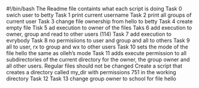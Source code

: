 #!/bin/bash
The Readme file containts what each script is doing
Task 0 swich user to betty
Task 1 print current username
Task 2 print all groups of current user
Task 3 change file ownership from hello to betty
Task 4 create empty file
Tisk 5 ad execution to owner of the files 
Taks 6 add execution to owner, group and read to other users (114)
Task 7 add execution to evrybody
Task 8 no permisiions to user and group and all to others
Task 9 all to user, rx to group and wx to other users
Task 10 sets the mode of the file hello the same as olleh’s mode
Task 11 adds execute permission to all subdirectories of the current directory for the owner, the group owner and all other users. Regular files should not be changed
Create a script that creates a directory called my_dir with permissions 751 in the working directory Task 12
Task 13 change group owner to school for file hello

